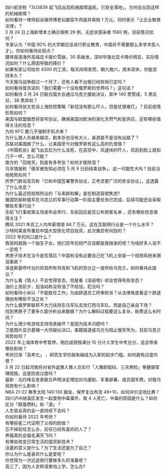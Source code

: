 四川航空称「3U3839 起飞后出现机械故障返航，已安全落地」，为何会出现这样的机械故障？  
如何看待一律师起诉康师傅老坛酸菜牛肉面并索赔 1 万元，同时表示「让企业敬畏法律」？  
3 月 24 日上海新增本土确诊病例 29 例、无症状感染者 1580 例，目前情况如何？  
专家认为「中国 90% 的大学都应该进行职业教育，中国并不需要那么多学术型人才」，你如何看待此观点？  
媒体报道海外高端显卡报价雪崩，30 系破发，深圳华强北显卡降价明显，实际情况如何？什么原因导致的降价？  
如果有家公司给你 4300 的工资，每天闲得发慌，朝九晚六，周末双休，你能坚持多久？  
今天俄乌战争超过一个月了，还有人看不出俄已经败局已定吗？  
如何看待普京说的「我们需要一个没有俄罗斯的世界吗？」这句话？  
如何看待 3 月 24 日联合国大会通过乌克兰援助决议，其中 140 票赞成，5 票反对，38 票弃权？  
如何看待张文宏谈上海防控策略「新冠没有那么吓人，但是仗很难打」？目前疫情形势如何？  
美国与欧盟据悉将宣布协议，确保美国对欧洲的液化天然气和氢供应，还有哪些值得关注的信息？  
为何 KFC 要几乎强制手机点单？  
为什么狼人杀越来越凉，剧本杀也没有大火，桌游是不是没有出路了？  
苏联对美国做了什么，让美国至今对俄罗斯有这么高的仇恨值？  
《中国机长》副飞出去后为什么没死，在高空中，风速快的吓人，风刮到脸上就和刀子一样，怎么可能？  
南方的「回南天」到底有多夸张？如何才能除湿？  
乌军情报称「俄军被告知必须在 5 月 9 日前结束战争」，这一可能性大吗？目前当地局势如何？  
所罗门群岛官员称「已和中国签署警务协议，正考虑更广泛的安全协议」，这透露了什么信息？  
为什么最近短视频热议的「与素颜和解」是在制造容貌焦虑?  
俄国防部称俄军在乌克兰的军事行动第一阶段主要任务已完成，后续可能还会采取哪些军事行动？  
东航飞行事故第五场发布会举行，东航回应是否公布旅客名单 ，还有哪些信息值得关注？  
腾讯 2021 年员工人均年薪增至 84.7 万元，这在互联网行业是一个什么水平？  
沙特阿美宣布重启中国大型炼化项目投资，此次重启有何目的？  
2022 年的风口是什么？  
我爸妈就我一个独生子女，他们百年后财产应该都是我继承的吧？为啥好多人说不一定呢？  
黑匣子技术在当今是否落后？中国有没有必要自己在飞机上安装一个视频系统来溯洄事故？  
泽连斯基呼吁北约将其所有坦克和飞机的百分之一提供给乌克兰，如何看待此提议？  
为什么看《情人》不会觉得变态，但是看《洛丽塔》却会觉得有些变态？  
油价上涨前夕，加油站称没有油了不给加，犯法吗？  
如何看待小米以「不能胜任工作」为由辞退员工终审败诉？从法律角度看这个辞退理由有哪些不当之处？  
为什么俄罗斯联邦不大力扶持东乌军队去攻打西乌军队，而是自己亲自下场？  
找到黑匣子了要多久能分析出来数据？为什么解码过程要这么复杂，耗费这么长时间？  
为什么很少有游戏支持场景破坏？是因为技术问题吗？  
卫星图片显示基辅一大坝疑似决口，美媒报道或乌方为阻止俄军所为，目前乌克兰局势如何？  
2022 年上海体育中考暂停，相应成绩按满分 15 分计入学生中考总分，这会带来哪些影响？  
考研日渐「高考化」 ，研究生学历越来越成为入职的起步门槛，如何避免过度内卷？  
3 月 22 日起河南将对省外返豫入豫人员实行「入豫即赋码、三天两检」等健康管理措施，这是防疫过度吗？  
最新：北约峰会发表联合声明决定增加对乌援助、军事部署、成员国军费。对俄乌局势有什么影响？  
NBA 21-22 赛季太阳 140:130 掘金，保罗复出布克 49+10，如何评价这场比赛？  
四川泸州纳溪区发生一起食物中毒事件，致 4 人死亡，中毒的原因是什么？如何区分「醇基燃料」和「酒」？  
人生低谷真的会一直持续下去吗？  
你如何看待 2022 年考研？  
有哪些星二代证明了父母的颜值？  
忘不掉前任怎么办，前任已经有喜欢的人了？  
养猫真的会猫毛满天飞吗？  
有哪些改变日常生活的国货新技术？  
活着的意义是什么？为了生活还是为了自己？  
你认为什么是喜欢什么是爱呢？  
你觉得为一次远途旅行要做多久的准备呢？  
高三了，因为人言碎语害怕上学，怎么办?  
